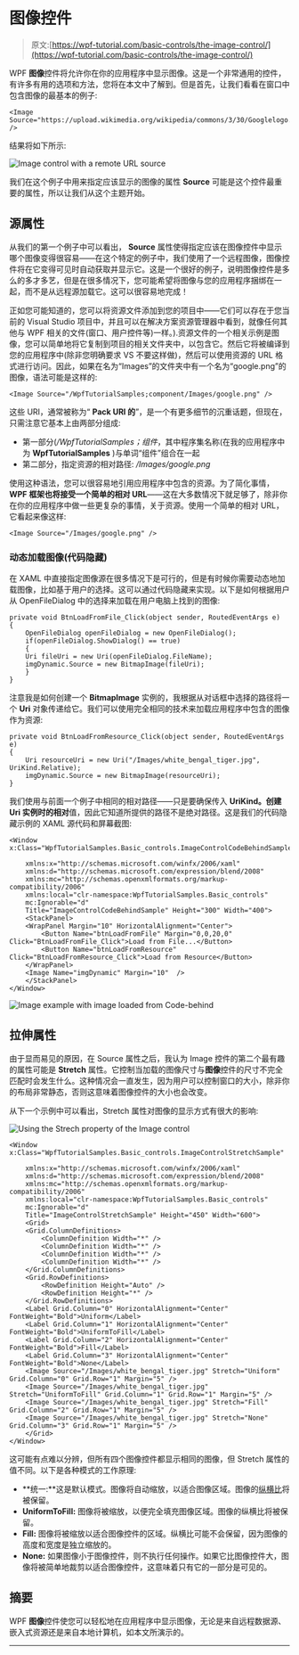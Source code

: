 # 图像控件

> 原文:[https://wpf-tutorial.com/basic-controls/the-image-control/](https://wpf-tutorial.com/basic-controls/the-image-control/)

WPF **图像**控件将允许你在你的应用程序中显示图像。这是一个非常通用的控件，有许多有用的选项和方法，您将在本文中了解到。但是首先，让我们看看在窗口中包含图像的最基本的例子:

```
<Image Source="https://upload.wikimedia.org/wikipedia/commons/3/30/Googlelogo.png" />
```

结果将如下所示:

![](../Images/3a6b3707f89923316ac0152cc61c9f13.png "Image control with a remote URL source")

我们在这个例子中用来指定应该显示的图像的属性 **Source** 可能是这个控件最重要的属性，所以让我们从这个主题开始。

## 源属性

<input type="hidden" name="IL_IN_ARTICLE">

从我们的第一个例子中可以看出， **Source** 属性使得指定应该在图像控件中显示哪个图像变得很容易——在这个特定的例子中，我们使用了一个远程图像，图像控件将在它变得可见时自动获取并显示它。这是一个很好的例子，说明图像控件是多么的多才多艺，但是在很多情况下，您可能希望将图像与您的应用程序捆绑在一起，而不是从远程源加载它。这可以很容易地完成！

正如您可能知道的，您可以将资源文件添加到您的项目中——它们可以存在于您当前的 Visual Studio 项目中，并且可以在解决方案资源管理器中看到，就像任何其他与 WPF 相关的文件(窗口、用户控件等)一样。).资源文件的一个相关示例是图像，您可以简单地将它复制到项目的相关文件夹中，以包含它。然后它将被编译到您的应用程序中(除非您明确要求 VS 不要这样做)，然后可以使用资源的 URL 格式进行访问。因此，如果在名为“Images”的文件夹中有一个名为“google.png”的图像，语法可能是这样的:

```
<Image Source="/WpfTutorialSamples;component/Images/google.png" />
```

这些 URI，通常被称为“ **Pack URI 的**”，是一个有更多细节的沉重话题，但现在，只需注意它基本上由两部分组成:

*   第一部分(*/WpfTutorialSamples；组件*，其中程序集名称(在我的应用程序中为 **WpfTutorialSamples** )与单词“组件”组合在一起
*   第二部分，指定资源的相对路径: */Images/google.png*

使用这种语法，您可以很容易地引用应用程序中包含的资源。为了简化事情，**WPF 框架也将接受一个简单的相对 URL**——这在大多数情况下就足够了，除非你在你的应用程序中做一些更复杂的事情，关于资源。使用一个简单的相对 URL，它看起来像这样:

```
<Image Source="/Images/google.png" />
```

### 动态加载图像(代码隐藏)

在 XAML 中直接指定图像源在很多情况下是可行的，但是有时候你需要动态地加载图像，比如基于用户的选择。这可以通过代码隐藏来实现。以下是如何根据用户从 OpenFileDialog 中的选择来加载在用户电脑上找到的图像:

```
private void BtnLoadFromFile_Click(object sender, RoutedEventArgs e)
{
    OpenFileDialog openFileDialog = new OpenFileDialog();
    if(openFileDialog.ShowDialog() == true)
    {
    Uri fileUri = new Uri(openFileDialog.FileName);
    imgDynamic.Source = new BitmapImage(fileUri);
    }
}
```

注意我是如何创建一个 **BitmapImage** 实例的，我根据从对话框中选择的路径将一个 **Uri** 对象传递给它。我们可以使用完全相同的技术来加载应用程序中包含的图像作为资源:

```
private void BtnLoadFromResource_Click(object sender, RoutedEventArgs e)
{
    Uri resourceUri = new Uri("/Images/white_bengal_tiger.jpg", UriKind.Relative);
    imgDynamic.Source = new BitmapImage(resourceUri);        
}
```

我们使用与前面一个例子中相同的相对路径——只是要确保传入 **UriKind。创建 **Uri** 实例时的相对**值，因此它知道所提供的路径不是绝对路径。这是我们的代码隐藏示例的 XAML 源代码和屏幕截图:

```
<Window x:Class="WpfTutorialSamples.Basic_controls.ImageControlCodeBehindSample"

    xmlns:x="http://schemas.microsoft.com/winfx/2006/xaml"
    xmlns:d="http://schemas.microsoft.com/expression/blend/2008"
    xmlns:mc="http://schemas.openxmlformats.org/markup-compatibility/2006"
    xmlns:local="clr-namespace:WpfTutorialSamples.Basic_controls"
    mc:Ignorable="d"
    Title="ImageControlCodeBehindSample" Height="300" Width="400">
    <StackPanel>
    <WrapPanel Margin="10" HorizontalAlignment="Center">
        <Button Name="btnLoadFromFile" Margin="0,0,20,0" Click="BtnLoadFromFile_Click">Load from File...</Button>
        <Button Name="btnLoadFromResource" Click="BtnLoadFromResource_Click">Load from Resource</Button>
    </WrapPanel>
    <Image Name="imgDynamic" Margin="10"  />
    </StackPanel>
</Window>
```

![](../Images/d7eeac714c047e19698ef56f810168cd.png "Image example with image loaded from Code-behind")

## 拉伸属性

由于显而易见的原因，在 Source 属性之后，我认为 Image 控件的第二个最有趣的属性可能是 **Stretch** 属性。它控制当加载的图像尺寸与**图像**控件的尺寸不完全匹配时会发生什么。这种情况会一直发生，因为用户可以控制窗口的大小，除非你的布局非常静态，否则这意味着图像控件的大小也会改变。

从下一个示例中可以看出，Stretch 属性对图像的显示方式有很大的影响:

![](../Images/39c9661f36657b7a719b207b3753d894.png "Using the Strech property of the Image control")

```
<Window x:Class="WpfTutorialSamples.Basic_controls.ImageControlStretchSample"

    xmlns:x="http://schemas.microsoft.com/winfx/2006/xaml"
    xmlns:d="http://schemas.microsoft.com/expression/blend/2008"
    xmlns:mc="http://schemas.openxmlformats.org/markup-compatibility/2006"
    xmlns:local="clr-namespace:WpfTutorialSamples.Basic_controls"
    mc:Ignorable="d"
    Title="ImageControlStretchSample" Height="450" Width="600">
    <Grid>
    <Grid.ColumnDefinitions>
        <ColumnDefinition Width="*" />
        <ColumnDefinition Width="*" />
        <ColumnDefinition Width="*" />
        <ColumnDefinition Width="*" />
    </Grid.ColumnDefinitions>
    <Grid.RowDefinitions>
        <RowDefinition Height="Auto" />
        <RowDefinition Height="*" />
    </Grid.RowDefinitions>
    <Label Grid.Column="0" HorizontalAlignment="Center" FontWeight="Bold">Uniform</Label>
    <Label Grid.Column="1" HorizontalAlignment="Center" FontWeight="Bold">UniformToFill</Label>
    <Label Grid.Column="2" HorizontalAlignment="Center" FontWeight="Bold">Fill</Label>
    <Label Grid.Column="3" HorizontalAlignment="Center" FontWeight="Bold">None</Label>
    <Image Source="/Images/white_bengal_tiger.jpg" Stretch="Uniform" Grid.Column="0" Grid.Row="1" Margin="5" />
    <Image Source="/Images/white_bengal_tiger.jpg" Stretch="UniformToFill" Grid.Column="1" Grid.Row="1" Margin="5" />
    <Image Source="/Images/white_bengal_tiger.jpg" Stretch="Fill" Grid.Column="2" Grid.Row="1" Margin="5" />
    <Image Source="/Images/white_bengal_tiger.jpg" Stretch="None" Grid.Column="3" Grid.Row="1" Margin="5" />
    </Grid>
</Window>
```

这可能有点难以分辨，但所有四个图像控件都显示相同的图像，但 Stretch 属性的值不同。以下是各种模式的工作原理:

*   **统一:**这是默认模式。图像将自动缩放，以适合图像区域。图像的[纵横比](https://en.wikipedia.org/wiki/Aspect_ratio_(image))将被保留。
*   **UniformToFill:** 图像将被缩放，以便完全填充图像区域。图像的纵横比将被保留。
*   **Fill:** 图像将被缩放以适合图像控件的区域。纵横比可能不会保留，因为图像的高度和宽度是独立缩放的。
*   **None:** 如果图像小于图像控件，则不执行任何操作。如果它比图像控件大，图像将被简单地裁剪以适合图像控件，这意味着只有它的一部分是可见的。

## 摘要

WPF **图像**控件使您可以轻松地在应用程序中显示图像，无论是来自远程数据源、嵌入式资源还是来自本地计算机，如本文所演示的。

* * *
